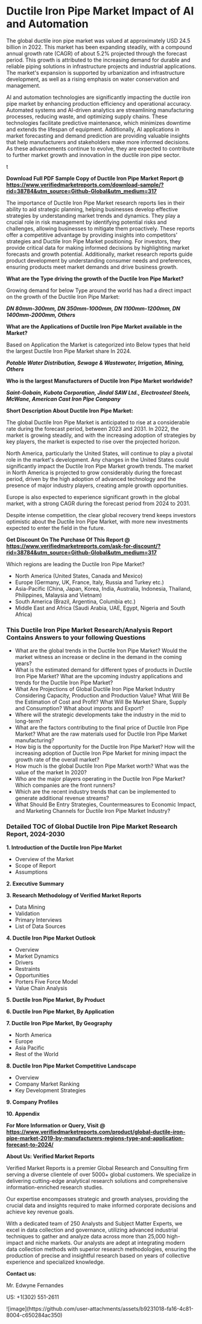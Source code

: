 <h1>Ductile Iron Pipe Market Impact of AI and Automation</h1><p>The global ductile iron pipe market was valued at approximately USD 24.5 billion in 2022. This market has been expanding steadily, with a compound annual growth rate (CAGR) of about 5.2% projected through the forecast period. This growth is attributed to the increasing demand for durable and reliable piping solutions in infrastructure projects and industrial applications. The market's expansion is supported by urbanization and infrastructure development, as well as a rising emphasis on water conservation and management.</p><p>AI and automation technologies are significantly impacting the ductile iron pipe market by enhancing production efficiency and operational accuracy. Automated systems and AI-driven analytics are streamlining manufacturing processes, reducing waste, and optimizing supply chains. These technologies facilitate predictive maintenance, which minimizes downtime and extends the lifespan of equipment. Additionally, AI applications in market forecasting and demand prediction are providing valuable insights that help manufacturers and stakeholders make more informed decisions. As these advancements continue to evolve, they are expected to contribute to further market growth and innovation in the ductile iron pipe sector.</p>t</p><p id="" class=""><strong>Download Full PDF Sample Copy of Ductile Iron Pipe Market Report @ <a href="https://www.verifiedmarketreports.com/download-sample/?rid=38784&utm_source=Github-Global&utm_medium=317" target="_blank">https://www.verifiedmarketreports.com/download-sample/?rid=38784&utm_source=Github-Global&utm_medium=317</a></strong></p><p>The importance of&nbsp;Ductile Iron Pipe Market research reports lies in their ability to aid strategic planning, helping businesses develop effective strategies by understanding market trends and dynamics. They play a crucial role in risk management by identifying potential risks and challenges, allowing businesses to mitigate them proactively. These reports offer a competitive advantage by providing insights into competitors' strategies and Ductile Iron Pipe Market positioning. For investors, they provide critical data for making informed decisions by highlighting market forecasts and growth potential. Additionally, market research reports guide product development by understanding consumer needs and preferences, ensuring products meet market demands and drive business growth.</p><p><strong>What are the&nbsp;Type driving the growth of the Ductile Iron Pipe Market?</strong></p><p id="" class="">Growing demand for below Type around the world has had a direct impact on the growth of the Ductile Iron Pipe Market:</p><em><strong>DN 80mm-300mm, DN 350mm-1000mm, DN 1100mm-1200mm, DN 1400mm-2000mm, Others</strong></em></p><strong>What are the&nbsp;Applications&nbsp;of Ductile Iron Pipe Market available in the Market?</strong></p><p id="" class="">Based on Application the Market is categorized into Below types that held the largest Ductile Iron Pipe Market share In 2024.</p><em><strong>Potable Water Distribution, Sewage & Wastewater, Irrigation, Mining, Others</strong></em></p><strong>Who is the largest Manufacturers of Ductile Iron Pipe Market worldwide?</strong></p><p><em><strong>Saint-Gobain, Kubota Corporation, Jindal SAW Ltd., Electrosteel Steels, McWane, American Cast Iron Pipe Company</strong></em></p><p id="" class=""><strong>Short Description About Ductile Iron Pipe Market:</strong></p><p>The global Ductile Iron Pipe Market is anticipated to rise at a considerable rate during the forecast period, between 2023 and 2031. In 2022, the market is growing steadily, and with the increasing adoption of strategies by key players, the market is expected to rise over the projected horizon.</p><p>North America, particularly the United States, will continue to play a pivotal role in the market's development. Any changes in the United States could significantly impact the Ductile Iron Pipe Market growth trends. The market in North America is projected to grow considerably during the forecast period, driven by the high adoption of advanced technology and the presence of major industry players, creating ample growth opportunities.</p><p>Europe is also expected to experience significant growth in the global market, with a strong CAGR during the forecast period from 2024 to 2031.</p><p>Despite intense competition, the clear global recovery trend keeps investors optimistic about the Ductile Iron Pipe Market, with more new investments expected to enter the field in the future.</p><p id="" class=""><strong>Get Discount On The Purchase Of This Report @ <a href="https://www.verifiedmarketreports.com/ask-for-discount/?rid=38784&utm_source=Github-Global&utm_medium=317" target="_blank">https://www.verifiedmarketreports.com/ask-for-discount/?rid=38784&utm_source=Github-Global&utm_medium=317</a></strong></p>Which regions are leading the Ductile Iron Pipe Market?</p><ul><li>North America (United States, Canada and Mexico)</li><li>Europe (Germany, UK, France, Italy, Russia and Turkey etc.)</li><li>Asia-Pacific (China, Japan, Korea, India, Australia, Indonesia, Thailand, Philippines, Malaysia and Vietnam)</li><li>South America (Brazil, Argentina, Columbia etc.)</li><li>Middle East and Africa (Saudi Arabia, UAE, Egypt, Nigeria and South Africa)</li></ul><h3 id="" class="">This Ductile Iron Pipe Market Research/Analysis Report Contains Answers to your following Questions</h3><ul><li>What are the global trends in the Ductile Iron Pipe Market? Would the market witness an increase or decline in the demand in the coming years?</li><li>What is the estimated demand for different types of products in Ductile Iron Pipe Market? What are the upcoming industry applications and trends for the Ductile Iron Pipe Market?</li><li>What Are Projections of Global Ductile Iron Pipe Market Industry Considering Capacity, Production and Production Value? What Will Be the Estimation of Cost and Profit? What Will Be Market Share, Supply and Consumption? What about imports and Export?</li><li>Where will the strategic developments take the industry in the mid to long-term?</li><li>What are the factors contributing to the final price of Ductile Iron Pipe Market? What are the raw materials used for Ductile Iron Pipe Market manufacturing?</li><li>How big is the opportunity for the Ductile Iron Pipe Market? How will the increasing adoption of Ductile Iron Pipe Market for mining impact the growth rate of the overall market?</li><li>How much is the global Ductile Iron Pipe Market worth? What was the value of the market In 2020?</li><li>Who are the major players operating in the Ductile Iron Pipe Market? Which companies are the front runners?</li><li>Which are the recent industry trends that can be implemented to generate additional revenue streams?</li><li>What Should Be Entry Strategies, Countermeasures to Economic Impact, and Marketing Channels for Ductile Iron Pipe Market Industry?</li></ul><h3 id="" class="">Detailed TOC of Global Ductile Iron Pipe Market Research Report, 2024-2030</h3><p id="" class=""><strong>1. Introduction of the Ductile Iron Pipe Market</strong></p><ul><li>Overview of the Market</li><li>Scope of Report</li><li>Assumptions</li></ul><p id="" class=""><strong>2. Executive Summary</strong></p><p id="" class=""><strong>3. Research Methodology of Verified Market Reports</strong></p><ul><li>Data Mining</li><li>Validation</li><li>Primary Interviews</li><li>List of Data Sources</li></ul><p id="" class=""><strong>4. Ductile Iron Pipe Market Outlook</strong></p><ul><li>Overview</li><li>Market Dynamics</li><li>Drivers</li><li>Restraints</li><li>Opportunities</li><li>Porters Five Force Model</li><li>Value Chain Analysis</li></ul><p id="" class=""><strong>5. Ductile Iron Pipe Market, By Product</strong></p><p id="" class=""><strong>6. Ductile Iron Pipe Market, By Application</strong></p><p id="" class=""><strong>7. Ductile Iron Pipe Market, By Geography</strong></p><ul><li>North America</li><li>Europe</li><li>Asia Pacific</li><li>Rest of the World</li></ul><p id="" class=""><strong>8. Ductile Iron Pipe Market Competitive Landscape</strong></p><ul><li>Overview</li><li>Company Market Ranking</li><li>Key Development Strategies</li></ul><p id="" class=""><strong>9. Company Profiles</strong></p><p id="" class=""><strong>10. Appendix</strong></p><p id="" class=""><strong>For More Information or Query, Visit @ <a href="https://www.verifiedmarketreports.com/product/global-ductile-iron-pipe-market-2019-by-manufacturers-regions-type-and-application-forecast-to-2024/" target="_blank">https://www.verifiedmarketreports.com/product/global-ductile-iron-pipe-market-2019-by-manufacturers-regions-type-and-application-forecast-to-2024/</a></strong></p><p id="" class=""><strong>About Us: Verified Market Reports</strong></p><p id="" class="">Verified Market Reports is a premier Global Research and Consulting firm serving a diverse clientele of over 5000+ global customers. We specialize in delivering cutting-edge analytical research solutions and comprehensive information-enriched research studies.</p><p id="" class="">Our expertise encompasses strategic and growth analyses, providing the crucial data and insights required to make informed corporate decisions and achieve key revenue goals.</p><p id="" class="">With a dedicated team of 250 Analysts and Subject Matter Experts, we excel in data collection and governance, utilizing advanced industrial techniques to gather and analyze data across more than 25,000 high-impact and niche markets. Our analysts are adept at integrating modern data collection methods with superior research methodologies, ensuring the production of precise and insightful research based on years of collective experience and specialized knowledge.</p><p id="" class=""><strong>Contact us:</strong></p><p id="" class="">Mr. Edwyne Fernandes</p><p id="" class="">US: +1(302) 551-2611</p>
![image](https://github.com/user-attachments/assets/b9231018-fa16-4c81-8004-c650284ac350)
